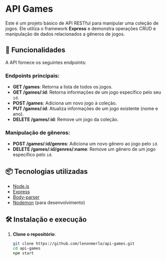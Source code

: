 # API Games

Este é um projeto básico de API RESTful para manipular uma coleção de jogos. Ele utiliza o framework **Express** e demonstra operações CRUD e manipulação de dados relacionados a gêneros de jogos.

## 🚀 Funcionalidades

A API fornece os seguintes endpoints:

### Endpoints principais:

- **GET /games**: Retorna a lista de todos os jogos.
- **GET /games/:id**: Retorna informações de um jogo específico pelo seu `id`.
- **POST /games**: Adiciona um novo jogo à coleção.
- **PUT /games/:id**: Atualiza informações de um jogo existente (nome e ano).
- **DELETE /games/:id**: Remove um jogo da coleção.

### Manipulação de gêneros:

- **POST /games/:id/genres**: Adiciona um novo gênero ao jogo pelo `id`.
- **DELETE /games/:id/genres/:name**: Remove um gênero de um jogo específico pelo `id`.

## 📦 Tecnologias utilizadas

- [Node.js](https://nodejs.org/)
- [Express](https://expressjs.com/)
- [Body-parser](https://www.npmjs.com/package/body-parser)
- [Nodemon](https://www.npmjs.com/package/nodemon) (para desenvolvimento)

## 🛠️ Instalação e execução

1. **Clone o repositório**:
   ```bash
   git clone https://github.com/lenonmerlo/api-games.git
   cd api-games
   npm start

